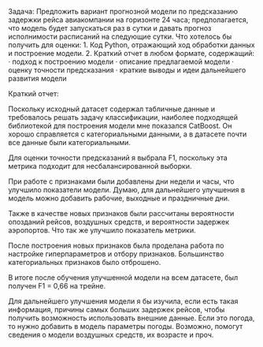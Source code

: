 Задача:
Предложить вариант прогнозной модели по предсказанию задержки рейса авиакомпании на горизонте 24 часа;
предполагается, что модель будет запускаться раз в сутки и давать прогноз исполнимости расписаний на следующие сутки.
Что хотелось бы получить для оценки:
    1. Код Python, отражающий ход обработки данных и построение модели.
    2. Краткий отчет в любом формате, содержащий:
· подход к построению модели
· описание предлагаемой модели
· оценку точности предсказания
· краткие выводы и идеи дальнейшего развития модели


Краткий отчет:

Поскольку исходный датасет содержал табличные данные и требовалось решать задачу классификации, наиболее подходящей библиотекой для построения модели мне показался CatBoost. Он хорошо справляется с категориальными данными, а в датасете почти все данные были категориальными.

Для оценки точности предсказаний я выбрала F1, поскольку эта метрика подходит для несбалансированной выборки.

При работе с признаками были добавлены дни недели и часы, что улучшило показатели модели. Думаю, для дальнейшего улучшения в модель можно добавить рабочие, выходные и праздничные дни.

Также в качестве новых признаков были рассчитаны вероятности опозданий рейсов, воздушных средств, и вероятности задержек аэропортов. Что так же улучшило показатель метрики.

После построения новых признаков была проделана работа по настройке гиперпараметров и отбору признаков. Большинство категориальных признаков было отброшено.

В итоге после обучения улучшенной модели на всем датасете, был получен F1 = 0,66 на трейне.

Для дальнейшего улучшения модели я бы изучила, если есть такая информация, причины самых больших задержек рейсов, чтобы получить возможность использовать внешние данные. Если это погода, то нужно добавить в модель параметры погоды. Возможно, помогут сведения о модели воздушных средств, их возрасте и проч.
